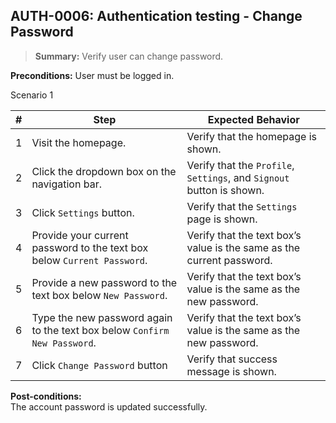 ## **AUTH-0006:** Authentication testing - Change Password  

> **Summary:** Verify user can change password.  <br>

**Preconditions:** User must be logged in.  

Scenario 1 

 | \# | Step | Expected Behavior | 
 |----|------|-------------------| 
 |  1 |   Visit the homepage.   | Verify that the homepage is shown.   | 
 |  2 |   Click the dropdown box on the navigation bar.   |Verify that the `Profile`, `Settings`, and `Signout` button is shown.   
 |  3 |   Click `Settings` button.   |Verify that the `Settings` page is shown.   |  
 |  4 |   Provide your current password to the text box below `Current Password`.   | Verify that the text box’s value is the same as the current password.  |  
 |  5 |   Provide a new password to the text box below `New Password`. | Verify that the text box’s value is the same as the new password.  |  
 |  6 |   Type the new password again to the text box below `Confirm New Password`.  | Verify that the text box’s value is the same as the new password.  |  
 |  7  |   Click `Change Password` button   | Verify that success message is shown.   |  

**Post-conditions:**  
The account password is updated successfully.
